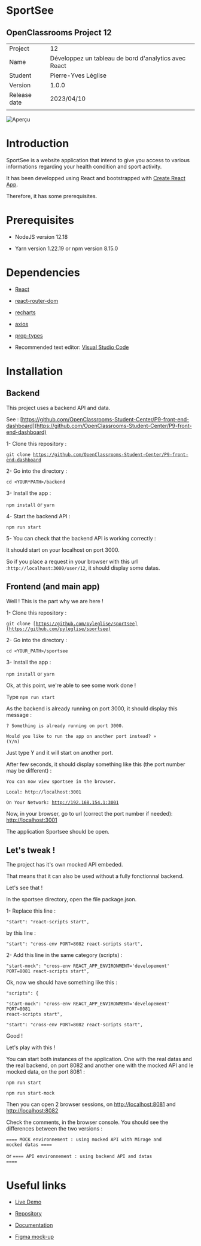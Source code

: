 # SportSee

## OpenClassrooms Project 12

|              |                                                      |
| ------------ | ---------------------------------------------------- |
| Project      | 12                                                   |
| Name         | Développez un tableau de bord d'analytics avec React |
| Student      | Pierre-Yves Léglise                                  |
| Version      | 1.0.0                                                |
| Release date | 2023/04/10                                           |
|              |                                                      |

![Aperçu](https://www.axialdata.net/oc/p12-snapshot.jpg)

# Introduction

SportSee is a website application that intend to give you access to various informations regarding your health condition and sport activity.

It has been developped using React and bootstrapped with [Create React App](https://github.com/facebook/create-react-app).

Therefore, it has some prerequisites.

# Prerequisites

- NodeJS version 12.18

- Yarn version 1.22.19 or npm version 8.15.0

# Dependencies

- [React](https://reactjs.org/)

- [react-router-dom](https://reactrouter.com/web/guides/quick-start)

- [recharts](https://recharts.org/en-US/)

- [axios](https://axios-http.com/)

- [prop-types](https://github.com/facebook/prop-types)

- Recommended text editor: [Visual Studio Code](https://code.visualstudio.com/)

# Installation

## Backend

This project uses a backend API and data.

See : [https://github.com/OpenClassrooms-Student-Center/P9-front-end-dashboard](https://github.com/OpenClassrooms-Student-Center/P9-front-end-dashboard)

1- Clone this repository :

<code>git clone https://github.com/OpenClassrooms-Student-Center/P9-front-end-dashboard</code>

2- Go into the directory :

<code>cd <YOUR\*PATH>/backend</code>

3- Install the app :

<code>npm install</code> or <code>yarn</code>

4- Start the backend API :

<code>npm run start</code>

5- You can check that the backend API is working correctly :

It should start on your localhost on port 3000.

So if you place a request in your browser with this url :<code>http://localhost:3000/user/12</code>, it should display some datas.

## Frontend (and main app)

Well ! This is the part why we are here !

1- Clone this repository :

<code>git clone [https://github.com/pyleglise/sportsee](https://github.com/pyleglise/sportsee)</code>

2- Go into the directory :

<code>cd <YOUR_PATH>/sportsee</code>

3- Install the app :

<code>npm install</code> or <code>yarn</code>

Ok, at this point, we're able to see some work done !

Type <code>npm run start</code>

As the backend is already running on port 3000, it should display this message :

<code>? Something is already running on port 3000.\
Would you like to run the app on another port instead? » (Y/n)</code>

Just type Y and it will start on another port.

After few seconds, it should display something like this (the port number may be different) :

<code>You can now view sportsee in the browser.\
Local: http://localhost:3001 \
On Your Network: http://192.168.154.1:3001</code>

Now, in your browser, go to url (correct the port number if needed): [http://localhost:3001](http://localhost:3001)

The application Sportsee should be open.

## Let's tweak !

The project has it's own mocked API embeded.

That means that it can also be used without a fully fonctionnal backend.

Let's see that !

In the sportsee directory, open the file package.json.

1- Replace this line :

<code>"start": "react-scripts start",</code>

by this line :

<code>"start": "cross-env PORT=8082 react-scripts start",</code>

2- Add this line in the same category (scripts) :

<code>"start-mock": "cross-env REACT_APP_ENVIRONMENT='developement' PORT=8081 react-scripts start",</code>

Ok, now we should have something like this :

<code>"scripts": {\
"start-mock": "cross-env REACT_APP_ENVIRONMENT='developement' PORT=8081 react-scripts start",\
"start": "cross-env PORT=8082 react-scripts start",</code>

Good !

Let's play with this !

You can start both instances of the application. One with the real datas and the real backend, on port 8082 and another one with the mocked API and le mocked data, on the port 8081 :

<code>npm run start\
npm run start-mock</code>

Then you can open 2 browser sessions, on [http://localhost:8081](http://localhost:8081) and [http://localhost:8082](http://localhost:8082)

Check the comments, in the browser console. You should see the differences between the two versions :

<code>==== MOCK environnement : using mocked API with Mirage and mocked datas ==== </code>

or <code>==== API environnement : using backend API and datas ====</code>

# Useful links

- [Live Demo](https://www.axialdata.net/oc/p12/build/)

- [Repository](https://github.com/pyleglise/sportsee)

- [Documentation](https://www.axialdata.net/oc/p12/docs/)

- [Figma mock-up](https://www.figma.com/file/BMomGVZqLZb811mDMShpLu/UI-design-Sportify-FR?node-id=1%3A2)
